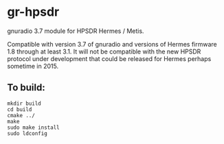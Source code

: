 gr-hpsdr
========

gnuradio 3.7 module for HPSDR Hermes / Metis.

Compatible with version 3.7 of gnuradio and versions of Hermes firmware 1.8 through at least 3.1. It will not be compatible with the new HPSDR protocol under development that could be released for Hermes perhaps sometime in 2015.

To build:
---------

    mkdir build 
    cd build 
    cmake ../ 
    make 
    sudo make install 
    sudo ldconfig 


